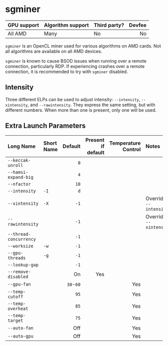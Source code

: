 # sgminer

| GPU support | Algorithm support | Third party? | Devfee |
|:------------|:------------------|:-------------|--------:
| All AMD | Many | No | No |

`sgminer` is an OpenCL miner used for various algorithms on AMD cards. Not all algorithms are available on all AMD devices. 

`sgminer` is known to cause BSOD issues when running over a remote connection, particularly RDP. If experiencing crashes over a remote connection, it is recommended to try with `sgminer` disabled.

## Intensity

Three different ELPs can be used to adjust intensity: `--intensity`, `--xintensity`, and `--rawintensity`. They express the same setting, but with different numbers. When more than one is present, only one will be used.

## Extra Launch Parameters

| Long Name | Short Name | Default | Present if default | Temperature Control | Notes |
|:----------|:-----------|--------:|-------------------:|--------------------:|:------|
|`--keccak-unroll` | | `0` |  | |
|`--hamsi-expand-big` | | `4` |  | |
|`--nfactor` | | `10` | | |
|`--intensity` | `-I` | `d` | | |
|`--xintensity` | `-X` | `-1` |  | | Overrides `--intensity` |
|`--rawintensity` | | `-1` |  | | Overrides `--xintensity` |
|`--thread-concurrency` | | `-1` |  | |
|`--worksize` | `-w` | `-1` | |
|`--gpu-threads` | `-g` | `-1` |  |
|`--lookup-gap` | | `-1` | |
|`--remove-disabled` | | On | Yes |
|`--gpu-fan`| | `30`-`60` |  | Yes |
|`--temp-cutoff` | | `95` | | Yes |
|`--temp-overheat` | | `85` |  | Yes |
|`--temp-target` | | `75` | | Yes |
|`--auto-fan` | | Off | | Yes |
|`--auto-gpu` | | Off | | Yes |
